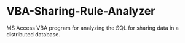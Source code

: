 # VBA-Sharing-Rule-Analyzer
MS Access VBA program for analyzing the SQL for sharing data in a distributed database.
